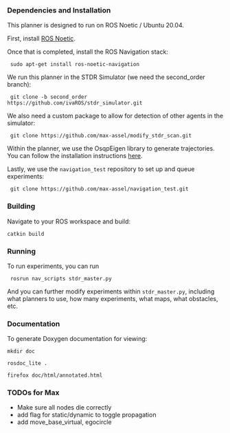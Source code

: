 ### Dependencies and Installation
This planner is designed to run on ROS Noetic / Ubuntu 20.04.

First, install [ROS Noetic](http://wiki.ros.org/noetic/Installation).

Once that is completed, install the ROS Navigation stack:

``` sudo apt-get install ros-noetic-navigation```

We run this planner in the STDR Simulator (we need the second_order branch):

``` git clone -b second_order https://github.com/ivaROS/stdr_simulator.git```

We also need a custom package to allow for detection of other agents in the simulator:

``` git clone https://github.com/max-assel/modify_stdr_scan.git```

Within the planner, we use the OsqpEigen library to generate trajectories. You can follow the installation instructions [here](https://github.com/robotology/osqp-eigen).

Lastly, we use the `navigation_test` repository to set up and queue experiments:

``` git clone https://github.com/max-assel/navigation_test.git```

### Building

Navigate to your ROS workspace and build:

``` catkin build ```

### Running
To run experiments, you can run

``` rosrun nav_scripts stdr_master.py```

And you can further modify experiments within `stdr_master.py`, including what planners to use, how many experiments, what maps, what obstacles, etc.

### Documentation
To generate Doxygen documentation for viewing:

``` mkdir doc ```

``` rosdoc_lite . ```

``` firefox doc/html/annotated.html ```

### TODOs for Max
- Make sure all nodes die correctly
- add flag for static/dynamic to toggle propagation
- add move_base_virtual, egocircle
